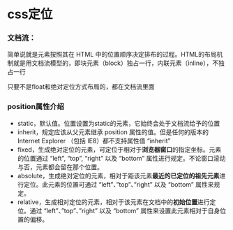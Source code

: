 # css定位
### 文档流：
简单说就是元素按照其在 HTML 中的位置顺序决定排布的过程。HTML的布局机制就是用文档流模型的，即块元素（block）独占一行，内联元素（inline），不独占一行  

只要不是float和绝对定位方式布局的，都在文档流里面  

### position属性介绍
* static，默认值。位置设置为static的元素，它始终会处于文档流给予的位置
* inherit，规定应该从父元素继承 position 属性的值。但是任何的版本的 Internet Explorer （包括 IE8）都不支持属性值 “inherit”
* fixed，生成绝对定位的元素，可定位于相对于**浏览器窗口**的指定坐标。元素的位置通过 “left”, “top”, “right” 以及 “bottom” 属性进行规定。不论窗口滚动与否，元素都会留在那个位置。
* absolute，生成绝对定位的元素，相对于距该元素**最近的已定位的祖先元素**进行定位。此元素的位置可通过 “left”、”top”、”right” 以及 “bottom” 属性来规定。
* relative，生成相对定位的元素，相对于该元素在文档中的**初始位置**进行定位。通过 “left”、”top”、”right” 以及 “bottom” 属性来设置此元素相对于自身位置的偏移。
